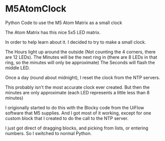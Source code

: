 # M5AtomClock
Python Code to use the M5 Atom Matrix as a small clock

The Atom Matrix has this nice 5x5 LED matrix.

In order to help learn about it.  I decided to try to make a small clock.

The Hours light up around the outside (Not counting the 4 corners, there are 12 LEDs).
The Minutes will be the next ring in (there are 8 LEDs in that ring, so the minutes will only be approximate)
The Seconds will flash the middle LED.

Once a day (round about midnight), I reset the clock from the NTP servers.

This probably isn't the most accurate clock ever created. But then the minutes are only approximate (each LED represents a little less than 8 minutes)

I origionally started to do this with the Blocky code from the UiFlow software that M5 supplies.  And I got most of it working, except for one custom block that I created to do the call to the NTP server.

I just got direct of dragging blocks, and picking from lists, or entering numbers.  So I switched to normal Python.
